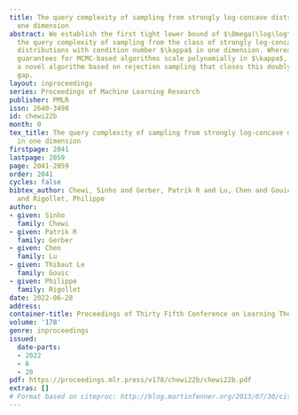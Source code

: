 ```yaml
---
title: The query complexity of sampling from strongly log-concave distributions in
  one dimension
abstract: We establish the first tight lower bound of $\Omega(\log\log\kappa)$ on
  the query complexity of sampling from the class of strongly log-concave and log-smooth
  distributions with condition number $\kappa$ in one dimension. Whereas existing
  guarantees for MCMC-based algorithms scale polynomially in $\kappa$, we introduce
  a novel algorithm based on rejection sampling that closes this doubly exponential
  gap.
layout: inproceedings
series: Proceedings of Machine Learning Research
publisher: PMLR
issn: 2640-3498
id: chewi22b
month: 0
tex_title: The query complexity of sampling from strongly log-concave distributions
  in one dimension
firstpage: 2041
lastpage: 2059
page: 2041-2059
order: 2041
cycles: false
bibtex_author: Chewi, Sinho and Gerber, Patrik R and Lu, Chen and Gouic, Thibaut Le
  and Rigollet, Philippe
author:
- given: Sinho
  family: Chewi
- given: Patrik R
  family: Gerber
- given: Chen
  family: Lu
- given: Thibaut Le
  family: Gouic
- given: Philippe
  family: Rigollet
date: 2022-06-28
address:
container-title: Proceedings of Thirty Fifth Conference on Learning Theory
volume: '178'
genre: inproceedings
issued:
  date-parts:
  - 2022
  - 6
  - 28
pdf: https://proceedings.mlr.press/v178/chewi22b/chewi22b.pdf
extras: []
# Format based on citeproc: http://blog.martinfenner.org/2013/07/30/citeproc-yaml-for-bibliographies/
---
```

